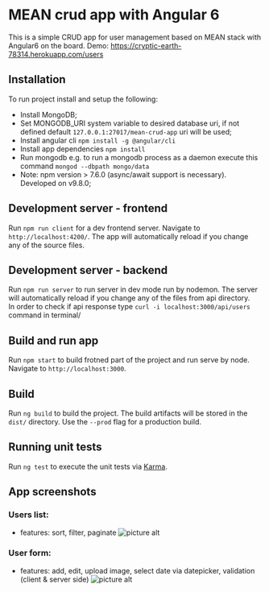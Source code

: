 # MEAN crud app with Angular 6

This is a simple CRUD app for user management based on MEAN stack with Angular6 on the board. 
Demo: https://cryptic-earth-78314.herokuapp.com/users

## Installation

To run project install and setup the following:
* Install MongoDB;
* Set MONGODB_URI system variable to desired database uri, if not defined default `127.0.0.1:27017/mean-crud-app` uri will be used;
* Install angular cli `npm install -g @angular/cli`  
* Install app dependencies `npm install`
* Run mongodb e.g. to run a mongodb process as a daemon execute this command `mongod --dbpath mongo/data`
* Note: npm version > 7.6.0 (async/await support is necessary). Developed on v9.8.0; 

## Development server - frontend

Run `npm run client` for a dev frontend server. Navigate to `http://localhost:4200/`. 
The app will automatically reload if you change any of the source files.

## Development server - backend 

Run `npm run server` to run server in dev mode run by nodemon. 
The server will automatically reload if you change any of the files from api directory.  
In order to check if api response type `curl -i localhost:3000/api/users` command in terminal/

## Build and run app
Run `npm start` to build frotned part of the project and run serve by node. Navigate to `http://localhost:3000`. 

## Build

Run `ng build` to build the project. The build artifacts will be stored in the `dist/` directory. Use the `--prod` flag for a production build.

## Running unit tests

Run `ng test` to execute the unit tests via [Karma](https://karma-runner.github.io).

## App screenshots

### Users list:
* features: sort, filter, paginate 
![picture alt](http://crud.miwu.pl/crud-list.png "Users list")

### User form:
* features: add, edit, upload image, select date via datepicker, validation (client & server side)
![picture alt](http://crud.miwu.pl/crud-user-form.png "User form")
